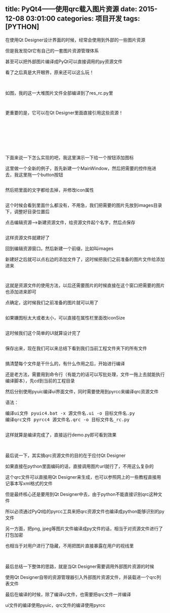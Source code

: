 title: PyQt4——使用qrc载入图片资源
date: 2015-12-08 03:01:00
categories: 项目开发
tags: [PYTHON]
---
<p>
	在使用Qt Designer设计界面的时候，经常会使用到外部的一些图片资源
</p>
<p>
	但是我发现Qt它有自己的一套图片资源管理体系
</p>
<p>
	甚至可以把外部图片编译成PyQt可以直接调用的py资源文件
</p>
<p>
	看了之后真是大开眼界，原来还可以这么玩！
</p>
<p>
	<br />
</p>
<p>
	如图，我的这一大堆图片文件全部编译到了res_rc.py里
</p>
<p>
	<img src="/images/tp_old/image/20151208/20151208105939_69389.png" alt="" /> 
</p>
<p>
	<img src="/images/tp_old/image/20151208/20151208110123_76717.png" alt="" /> 
</p>
<p class="MsoNormal" align="left">
	更重要的是，它可以在Qt Designer里面直接引用这些资源！
		<!--more-->
</p>
<p>
	<br />
</p>
<p>
	<br />
</p>
<p class="MsoNormal" align="left">
	<img src="/images/tp_old/image/20151208/20151208110954_83985.png" alt="" /><br />
<!--[endif]-->
</p>
<p class="MsoNormal" align="left">
	&nbsp;
</p>
<p class="MsoNormal" align="left">
	下面来说一下怎么实现的吧，我这里演示一下给一个按钮添加图标
</p>
<p class="MsoNormal" align="left">
	这里做一个全新的例子，首先新建一个MainWindow，然后把需要的控件拖进去，我这里拖一个button按钮
</p>
<p class="MsoNormal" align="left">
	<img src="/images/tp_old/image/20151208/20151208111747_69779.png" alt="" /><br />
<!--[endif]-->
</p>
<p class="MsoNormal" align="left">
	然后把里面的文字都给去掉，并修改icon属性
</p>
<p class="MsoNormal" align="left">
	<img src="/images/tp_old/image/20151208/20151208112033_18121.png" alt="" /><br />
<!--[endif]-->
</p>
<p class="MsoNormal" align="left">
	这个时候会看到里面什么都没有，不用急，我们把需要的图片先放到images目录下，调整好目录位置后
</p>
<p class="MsoNormal" align="left">
	点击编辑资源--&gt;新建资源文件，给资源文件起个名字，然后点保存
</p>
<p class="MsoNormal" align="left">
	<img src="/images/tp_old/image/20151208/20151208112431_24713.jpg" alt="" /><br />
<!--[endif]-->
</p>
<p class="MsoNormal" align="left">
	这样资源文件就建好了
</p>
<p class="MsoNormal" align="left">
	回到编辑资源窗口。然后新建一个前缀，比如叫images
</p>
<p class="MsoNormal" align="left">
	新建好之后就可以点右边的添加文件了，这时候把我们之前准备的图片文件给添加进来
</p>
<p class="MsoNormal" align="left">
	<img src="/images/tp_old/image/20151208/20151208112733_31270.jpg" alt="" /><br />
<!--[endif]-->
</p>
<p class="MsoNormal" align="left">
	<img src="/images/tp_old/image/20151208/20151208112806_29048.png" alt="" /> 
</p>
<p class="MsoNormal" align="left">
	这就是资源文件的使用方法，以后还需要图片的时候直接在这个窗口把需要的图片也添加进来即可
</p>
<p class="MsoNormal" align="left">
	点确定，这时候我们之前准备的图片就可以用了
</p>
<p class="MsoNormal" align="left">
	<img src="/images/tp_old/image/20151208/20151208113020_40681.png" alt="" /><br />
<!--[endif]-->
</p>
<p class="MsoNormal" align="left">
	如果嫌图标太大或者太小，可以直接在属性栏里面改iconSize
</p>
<p class="MsoNormal" align="left">
	<img src="/images/tp_old/image/20151208/20151208113135_86807.png" alt="" /><br />
<!--[endif]-->
</p>
<p class="MsoNormal" align="left">
	这时候我们这个简单的UI就算设计完了
</p>
<p class="MsoNormal" align="left">
	<img src="/images/tp_old/image/20151208/20151208113246_42953.png" alt="" /><br />
<!--[endif]-->
</p>
<p class="MsoNormal" align="left">
	保存出来，现在我们可以来总结下看到我们当前工程文件夹下的所有文件
</p>
<p class="MsoNormal" align="left">
	<img src="/images/tp_old/image/20151208/20151208113658_87867.png" alt="" /><br />
<!--[endif]-->
</p>
<p class="MsoNormal" align="left">
	搞清楚每个文件是干什么的，有什么作用之后，开始进行编译
</p>
<p class="MsoNormal" align="left">
	还是老方法，需要用到命令行（有能力的话可以写批处理，文件一拖上去就能执行编译脚本），先cd到当前的工程目录
</p>
<p class="MsoNormal" align="left">
	然后分别使用pyuic编译ui界面文件，同时需要使用到pyrcc来编译qrc资源文件
</p>
<p class="MsoNormal" align="left">
	语法：
</p>
<pre class="brush:bash; toolbar:false;">编译ui文件 pyuic4.bat -x 源文件名.ui -o 目标文件名.py
编译qrc文件 pyrcc4 源文件名.qrc -o 目标文件名_rc.py</pre>
<img src="/images/tp_old/image/20151208/20151208120016_20523.png" alt="" /> 
<p class="MsoNormal" align="left">
	这样就算是编译完成了，直接运行demo.py即可看到效果
</p>
<p class="MsoNormal">
	<span>&nbsp;<img src="/images/tp_old/image/20151208/20151208120123_29319.png" alt="" /></span> 
</p>
<p>
	最后说一下，其实搞qrc资源文件的目的在于应付Qt Designer
</p>
<p>
	如果直接在python里面编码的话，直接调用图片url就行了，不用这么复杂的
</p>
<p>
	这个qrc文件可以直接用Qt Designer来生成，也可以参照网上的一些教程直接用记事本写xml格式的文件
</p>
<p>
	但是最终核心还是要用到Qt Designer中去，由于python不能直接识别qrc这种文件
</p>
<p>
	所以必须通过PyQt给的pyrcc工具来把qrc资源文件也编译成python能够识别的py文件
</p>
<p>
	另一方面，把png, jpeg等图片文件编译成py文件的话，相当于对资源文件进行了打包加密
</p>
<p>
	也相当于对用户进行了隐藏，不用把图片直接暴露在用户的视线里
</p>
<p>
	<br />
</p>
<p>
	<span>最后总结一下整体的思路，</span>就是当Qt Designer需要调用外部图片资源的时候
</p>
<p>
	使用Qt Designer自带的资源管理器引入外部图片资源文件，并装载进一个qrc列表文件
</p>
<p>
	最后在编译的时候，除了编译ui文件，也需要把qrc文件一并编译
</p>
<p>
	ui文件的编译使用pyuic，qrc文件的编译使用pyrcc
</p>
